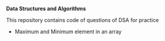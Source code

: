 **Data Structures and Algorithms**

This repository contains code of questions of DSA for practice

* Maximum and Minimum element in an array
